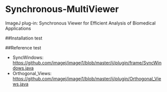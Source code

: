 # Synchronous-MultiViewer
ImageJ plug-in: Synchronous Viewer for Efficient Analysis of Biomedical Applications 


##Installation
test

##Reference
test
* SyncWindows: https://github.com/imagej/imagej1/blob/master/ij/plugin/frame/SyncWindows.java
* Orthogonal_Views: https://github.com/imagej/imagej1/blob/master/ij/plugin/Orthogonal_Views.java
